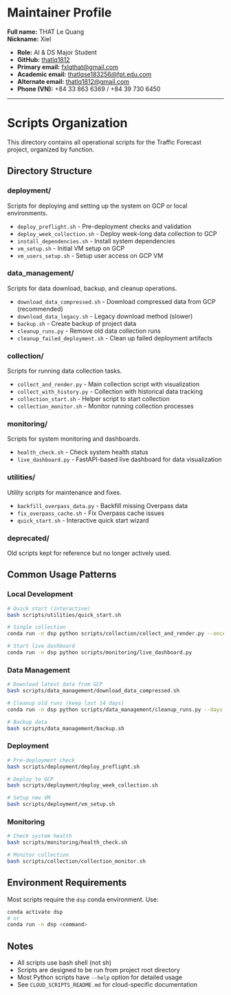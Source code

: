 # Maintainer Profile

**Full name:** THAT Le Quang  
**Nickname:** Xiel

- **Role:** AI & DS Major Student
- **GitHub:** [thatlq1812](https://github.com/thatlq1812)
- **Primary email:** fxlqthat@gmail.com
- **Academic email:** thatlqse183256@fpt.edu.com
- **Alternate email:** thatlq1812@gmail.com
- **Phone (VN):** +84 33 863 6369 / +84 39 730 6450

---

# Scripts Organization

This directory contains all operational scripts for the Traffic Forecast project, organized by function.

## Directory Structure

### deployment/

Scripts for deploying and setting up the system on GCP or local environments.

- `deploy_preflight.sh` - Pre-deployment checks and validation
- `deploy_week_collection.sh` - Deploy week-long data collection to GCP
- `install_dependencies.sh` - Install system dependencies
- `vm_setup.sh` - Initial VM setup on GCP
- `vm_users_setup.sh` - Setup user access on GCP VM

### data_management/

Scripts for data download, backup, and cleanup operations.

- `download_data_compressed.sh` - Download compressed data from GCP (recommended)
- `download_data_legacy.sh` - Legacy download method (slower)
- `backup.sh` - Create backup of project data
- `cleanup_runs.py` - Remove old data collection runs
- `cleanup_failed_deployment.sh` - Clean up failed deployment artifacts

### collection/

Scripts for running data collection tasks.

- `collect_and_render.py` - Main collection script with visualization
- `collect_with_history.py` - Collection with historical data tracking
- `collection_start.sh` - Helper script to start collection
- `collection_monitor.sh` - Monitor running collection processes

### monitoring/

Scripts for system monitoring and dashboards.

- `health_check.sh` - Check system health status
- `live_dashboard.py` - FastAPI-based live dashboard for data visualization

### utilities/

Utility scripts for maintenance and fixes.

- `backfill_overpass_data.py` - Backfill missing Overpass data
- `fix_overpass_cache.sh` - Fix Overpass cache issues
- `quick_start.sh` - Interactive quick start wizard

### deprecated/

Old scripts kept for reference but no longer actively used.

## Common Usage Patterns

### Local Development

```bash
# Quick start (interactive)
bash scripts/utilities/quick_start.sh

# Single collection
conda run -n dsp python scripts/collection/collect_and_render.py --once

# Start live dashboard
conda run -n dsp python scripts/monitoring/live_dashboard.py
```

### Data Management

```bash
# Download latest data from GCP
bash scripts/data_management/download_data_compressed.sh

# Cleanup old runs (keep last 14 days)
conda run -n dsp python scripts/data_management/cleanup_runs.py --days 14

# Backup data
bash scripts/data_management/backup.sh
```

### Deployment

```bash
# Pre-deployment check
bash scripts/deployment/deploy_preflight.sh

# Deploy to GCP
bash scripts/deployment/deploy_week_collection.sh

# Setup new VM
bash scripts/deployment/vm_setup.sh
```

### Monitoring

```bash
# Check system health
bash scripts/monitoring/health_check.sh

# Monitor collection
bash scripts/collection/collection_monitor.sh
```

## Environment Requirements

Most scripts require the `dsp` conda environment. Use:

```bash
conda activate dsp
# or
conda run -n dsp <command>
```

## Notes

- All scripts use bash shell (not sh)
- Scripts are designed to be run from project root directory
- Most Python scripts have `--help` option for detailed usage
- See `CLOUD_SCRIPTS_README.md` for cloud-specific documentation
